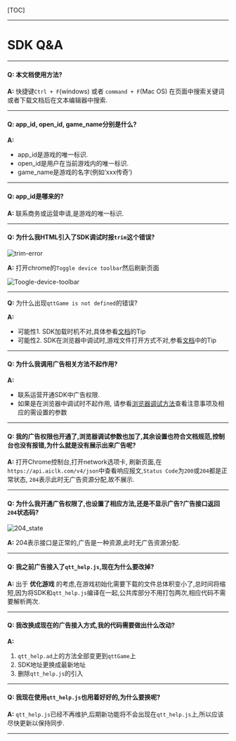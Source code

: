 [TOC]

----

# SDK Q&A

---

#### **Q:**  本文档使用方法?

**A:**  快捷键`Ctrl + F`(windows) 或者 `command + F`(Mac OS) 在页面中搜索关键词或者下载文档后在文本编辑器中搜索.

---

#### **Q:** app_id, open_id, game_name分别是什么?

**A:**
 - app_id是游戏的唯一标识.
 - open_id是用户在当前游戏内的唯一标识.
 - game_name是游戏的名字(例如‘xxx传奇’)

---

#### **Q:** app_id是哪来的?

**A:** 联系商务或运营申请,是游戏的唯一标识.

---

#### **Q:** 为什么我HTML引入了SDK调试时报`trim`这个错误?
![trim-error](https://static-oss.qutoutiao.net/sdk/questions_and_answers/trim_error.png)

**A:** 打开chrome的`Toggle device toolbar`然后刷新页面

![Toogle-device-toolbar](https://static-oss.qutoutiao.net/sdk/questions_and_answers/Tggle-device-toolbar.png)

---

**Q:** 为什么出现`qttGame is not defined`的错误?

**A:**
- 可能性1. SDK加载时机不对,具体参看[文档](./SDK接入步骤.md#引入_sdk)的Tip
- 可能性2. SDK在浏览器中调试时,游戏文件打开方式不对,参看[文档](./SDK接入步骤.md#浏览器中调试)中的Tip

---

#### **Q:** 为什么我调用广告相关方法不起作用?

**A:**
- 联系运营开通SDK中广告权限.
- 如果是在浏览器中调试时不起作用,
请参看[浏览器调试方法](./SDK接入步骤.md#浏览器中调试)查看注意事项及相应的需设置的参数

---

#### **Q:** 我的广告权限也开通了,浏览器调试参数也加了,其余设置也符合文档规范,控制台也没有报错,为什么就是没有展示出来广告呢?

**A:** 打开Chrome控制台,打开network选项卡, 刷新页面,在`https://api.aiclk.com/v4/json`中查看响应报文,`Status Code`为`200`或`204`都是正常状态, `204`表示此时无广告资源分配,故不展示.

---

#### **Q:** 为什么我开通广告权限了,也设置了相应方法,还是不显示广告?广告接口返回`204`状态码?
![204_state](https://static-oss.qutoutiao.net/sdk/questions_and_answers/204_state.png)


**A:**  204表示接口是正常的,广告是一种资源,此时无广告资源分配.

---

#### **Q:** 我之前广告接入了`qtt_help.js`,现在为什么要改掉?

**A:** 出于 **优化游戏** 的考虑,在游戏初始化需要下载的文件总体积变小了,总时间将缩短,因为将SDK和`qtt_help.js`编译在一起,公共库部分不用打包两次,相应代码不需要解析两次.

---

#### **Q:** 我改换成现在的广告接入方式,我的代码需要做出什么改动?

**A:**
1.  `qtt_help.ad`上的方法全部变更到`qttGame`上
2.  SDK地址更换成最新地址
3.  删除`qtt_help.js`的引入

---

#### **Q:** 我现在使用`qtt_help.js`也用着好好的,为什么要换呢?

**A:** `qtt_help.js`已经不再维护,后期新功能将不会出现在`qtt_help.js`上,所以应该尽快更新以保持同步.

---
